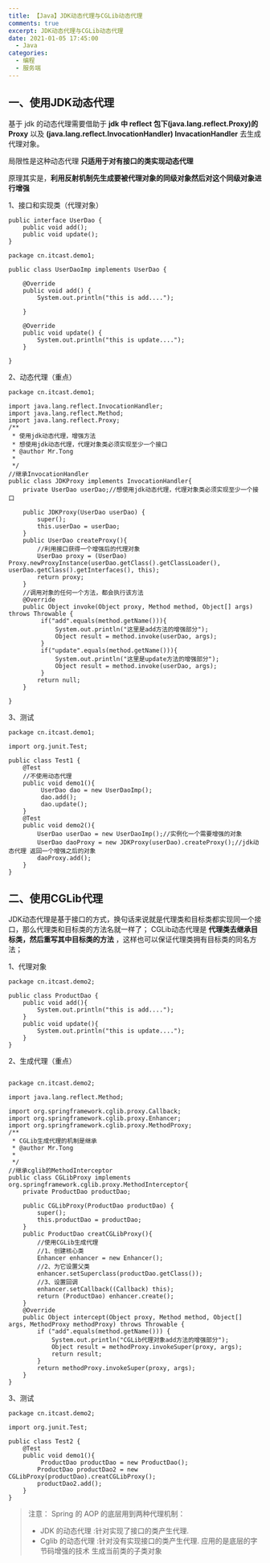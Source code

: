 ```yaml
---
title: 【Java】JDK动态代理与CGLib动态代理
comments: true
excerpt: JDK动态代理与CGLib动态代理
date: 2021-01-05 17:45:00
  - Java
categories:
  - 编程
  - 服务端
---
```

## 一、使用JDK动态代理

基于 jdk 的动态代理需要借助于 **jdk 中 reflect 包下(java.lang.reflect.Proxy)的 Proxy** 以及 **(java.lang.reflect.InvocationHandler) InvacationHandler** 去生成代理对象。

局限性是这种动态代理 **只适用于对有接口的类实现动态代理** 

原理其实是，**利用反射机制先生成要被代理对象的同级对象然后对这个同级对象进行增强** 

1、接口和实现类（代理对象）
```
public interface UserDao {
	public void add();
	public void update();
}
```
```
package cn.itcast.demo1;
 
public class UserDaoImp implements UserDao {
 
	@Override
	public void add() {
		System.out.println("this is add....");
 
	}
 
	@Override
	public void update() {
		System.out.println("this is update....");
	}
 
}
```
2、动态代理（重点）
```
package cn.itcast.demo1;
 
import java.lang.reflect.InvocationHandler;
import java.lang.reflect.Method;
import java.lang.reflect.Proxy;
/**
 * 使用jdk动态代理，增强方法
 * 想使用jdk动态代理，代理对象类必须实现至少一个接口 
 * @author Mr.Tong
 *
 */
//继承InvocationHandler
public class JDKProxy implements InvocationHandler{
	private UserDao userDao;//想使用jdk动态代理，代理对象类必须实现至少一个接口
 
	public JDKProxy(UserDao userDao) {
		super();
		this.userDao = userDao;
	}
	public UserDao createProxy(){
		//利用接口获得一个增强后的代理对象
		UserDao proxy = (UserDao) Proxy.newProxyInstance(userDao.getClass().getClassLoader(), userDao.getClass().getInterfaces(), this);
		return proxy;
	}
	//调用对象的任何一个方法，都会执行该方法
	@Override
	public Object invoke(Object proxy, Method method, Object[] args) throws Throwable {
		 if("add".equals(method.getName())){
			 System.out.println("这里是add方法的增强部分");
			 Object result = method.invoke(userDao, args);
		 }
		 if("update".equals(method.getName())){
			 System.out.println("这里是update方法的增强部分");
			 Object result = method.invoke(userDao, args);
		 }
		return null;
	}
	
}
```
3、测试
```
package cn.itcast.demo1;
 
import org.junit.Test;
 
public class Test1 {
	@Test
	//不使用动态代理
	public void demo1(){
		 UserDao dao = new UserDaoImp();
		 dao.add();
		 dao.update();
	}
	@Test
	public void demo2(){
		UserDao userDao = new UserDaoImp();//实例化一个需要增强的对象
		UserDao daoProxy = new JDKProxy(userDao).createProxy();//jdk动态代理 返回一个增强之后的对象
		daoProxy.add();
	}
}
```

## 二、使用CGLib代理

JDK动态代理是基于接口的方式，换句话来说就是代理类和目标类都实现同一个接口，那么代理类和目标类的方法名就一样了；
CGLib动态代理是 **代理类去继承目标类，然后重写其中目标类的方法** ，这样也可以保证代理类拥有目标类的同名方法；

1、代理对象
```
package cn.itcast.demo2;
 
public class ProductDao {
	public void add(){
		System.out.println("this is add....");
	}
	public void update(){
		System.out.println("this is update....");
	}
}
```
2、生成代理（重点）
```

package cn.itcast.demo2;
 
import java.lang.reflect.Method;
 
import org.springframework.cglib.proxy.Callback;
import org.springframework.cglib.proxy.Enhancer;
import org.springframework.cglib.proxy.MethodProxy;
/**
 * CGLib生成代理的机制是继承
 * @author Mr.Tong
 *
 */
//继承cglib的MethodInterceptor
public class CGLibProxy implements org.springframework.cglib.proxy.MethodInterceptor{
	private ProductDao productDao;
 
	public CGLibProxy(ProductDao productDao) {
		super();
		this.productDao = productDao;
	}
	public ProductDao creatCGLibProxy(){
		//使用CGLib生成代理
		//1、创建核心类
		Enhancer enhancer = new Enhancer();
		//2、为它设置父类
		enhancer.setSuperclass(productDao.getClass());
		//3、设置回调
		enhancer.setCallback((Callback) this);
		return (ProductDao) enhancer.create();
	}
	@Override
	public Object intercept(Object proxy, Method method, Object[] args, MethodProxy methodProxy) throws Throwable {
		if ("add".equals(method.getName())) {
			System.out.println("CGLib代理对象add方法的增强部分");
			Object result = methodProxy.invokeSuper(proxy, args);
			return result;
		}
		return methodProxy.invokeSuper(proxy, args);
	}
}
```
3、测试
```
package cn.itcast.demo2;
 
import org.junit.Test;
 
public class Test2 {
	@Test
	public void demo1(){
		 ProductDao productDao = new ProductDao();
		ProductDao productDao2 = new CGLibProxy(productDao).creatCGLibProxy();
		productDao2.add();
	}
}
```


> 注意： Spring 的 AOP 的底层用到两种代理机制：
 > * JDK 的动态代理 :针对实现了接口的类产生代理.
 > * Cglib 的动态代理 :针对没有实现接口的类产生代理. 应用的是底层的字节码增强的技术 生成当前类的子类对象